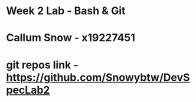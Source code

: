 # Week 2 Lab - Bash & Git
# Callum Snow - x19227451
# git repos link - https://github.com/Snowybtw/DevSpecLab2